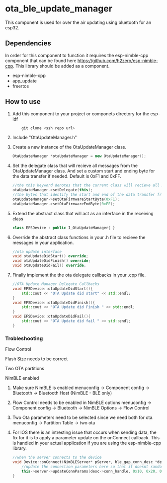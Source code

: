 # ota_ble_update_manager

This component is used for over the air updating using bluetooth for an esp32.


## Dependencies

In order for this component to function it requires the esp-nimble-cpp component that can be found here https://github.com/h2zero/esp-nimble-cpp. This library should be added as a component. 

* esp-nimble-cpp
* app_update
* freertos


## How to use 

1. Add this component to your project or componets directory for the esp-idf 
    ```c++
        git clone <ssh repo url>
    ```
2. Include "OtaUpdateManager.h" 
3. Create a new instance of the OtaUpdateManager class. 
    ```c++ 
    OtaUpdateManager *otaUpdateManager = new OtaUpdateManager();
    ```
4. Set the delegate class that will recieve all messages from the OtaUpdateManager class. And set a custom start and ending byte for the data transfer if needed. Default is 0xF1 and 0xFF.

    ```c++
    //the this keyword denotes that the current class will recieve all messages
    otaUpdateManager->setDelegate(this);
    //the bytes that identify the start and end of the data transfer from the sending device.
    otaUpdateManager->setOtaFirmwareStartByte(0xF1);
    otaUpdateManager->setOtaFirmwareEndByte(0xFF);
    ```

5. Extend the abstract class that will act as an interface in the receiving class

    ```c++
    class EFSDevice : public I_OtaUpdateManager{ }
    ```

6. Override the abstract class functions in your .h file to recieve the messages in your application. 

    ```c++
    //ota update interface 
    void otaUpdateDidStart() override;
    void otaUpdateDidFinish() override;
    void otaUpdateDidFail() override;
    ```

7. Finally implement the the ota delegate callbacks in your .cpp file. 

    ```c++
    //OTA Update Manager Delegate Callbacks
    void EFSDevice::otaUpdateDidStart(){
        std::cout << "OTA Update did start" << std::endl;
    }
    void EFSDevice::otaUpdateDidFinish(){
        std::cout << "OTA Update did Finish " << std::endl;
    }
    void EFSDevice::otaUpdateDidFail(){
        std::cout << "OTA Update did fail " << std::endl;
    }
    ```


### Trobleshooting 
Flow Control

Flash Size needs to be correct

Two OTA partitions

NimBLE enabled

1. Make sure NimBLE is enabled menuconfig -> Component config -> Bluetooth -> Bluetooth Host (NimBLE - BLE only)
2. Flow Control needs to be enabled in NimBLE options menuconfig -> Component config -> Bluetooth -> NimBLE Options -> Flow Control
3. Two Ota parameters need to be selected since we need both for ota. menuconfig -> Partition Table -> two ota
4. For IOS there is an intresting issue that occurs when sending data, the fix for it is to apply a parameter update on the onConnect callback. This is handled in your actual application if you are using the esp-nimble-cpp library.

    ```c++
    //when the server connects to the device
    void Device::onConnect(NimBLEServer* pServer, ble_gap_conn_desc *desc){
        //update the connection parameters here so that it doesnt randomly disconnect, mainly for IOS
        this->server->updateConnParams(desc->conn_handle, 0x10, 0x20, 0x00, 400);
    }
    ```





